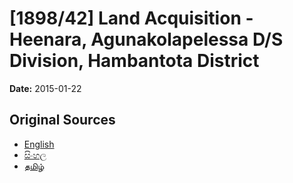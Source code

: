 # [1898/42] Land Acquisition - Heenara, Agunakolapelessa D/S Division, Hambantota District

**Date:** 2015-01-22

## Original Sources

- [English](https://documents.gov.lk/view/extra-gazettes/2015/1/1898-42_E.pdf)
- [සිංහල](https://documents.gov.lk/view/extra-gazettes/2015/1/1898-42_S.pdf)
- [தமிழ்](https://documents.gov.lk/view/extra-gazettes/2015/1/1898-42_T.pdf)
